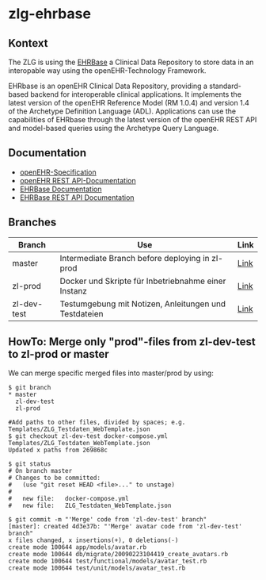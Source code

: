 # zlg-ehrbase

## Kontext
The ZLG is using the [EHRBase](https://github.com/ehrbase/ehrbase) a Clinical Data Repository to store data in an interopable way using the openEHR-Technology Framework.

EHRbase is an openEHR Clinical Data Repository, providing a standard-based backend for interoperable clinical applications. It implements the latest version of the openEHR Reference Model (RM 1.0.4) and version 1.4 of the Archetype Definition Language (ADL). Applications can use the capabilities of EHRbase through the latest version of the openEHR REST API and model-based queries using the Archetype Query Language.

## Documentation
- [openEHR-Specification](https://specifications.openehr.org)
- [openEHR REST API-Documentation](https://specifications.openehr.org/releases/ITS-REST/Release-1.0.0/ehr.html)
- [EHRBase Documentation](https://ehrbase.readthedocs.io/en/latest/01_release_notes/index.html)
- [EHRBase REST API Documentation](http://141.5.100.115/ehrbase/swagger-ui.html)

## Branches

| Branch | Use | Link |
| ------ | ------ | -----|
| master | Intermediate Branch before deploying in zl-prod | [Link](https://gitlab.gwdg.de/medinf/ivf/zukunftslabor-gesundheit/zlg-ehrbase/-/tree/master) |
| zl-prod  | Docker und Skripte für Inbetriebnahme einer Instanz | [Link](https://gitlab.gwdg.de/medinf/ivf/zukunftslabor-gesundheit/zlg-ehrbase/-/tree/zl-prod) |
| zl-dev-test | Testumgebung mit Notizen, Anleitungen und Testdateien | [Link](https://gitlab.gwdg.de/medinf/ivf/zukunftslabor-gesundheit/zlg-ehrbase/-/tree/zl-dev-test) |

## HowTo: Merge only "prod"-files from zl-dev-test to zl-prod or master
We can merge specific merged files into master/prod by using:
```
$ git branch
* master
  zl-dev-test
  zl-prod

#Add paths to other files, divided by spaces; e.g. Templates/ZLG_Testdaten_WebTemplate.json
$ git checkout zl-dev-test docker-compose.yml Templates/ZLG_Testdaten_WebTemplate.json
Updated x paths from 269868c

$ git status
# On branch master
# Changes to be committed:
#   (use "git reset HEAD <file>..." to unstage)
#
#	new file:   docker-compose.yml
#	new file:   ZLG_Testdaten_WebTemplate.json

$ git commit -m "'Merge' code from 'zl-dev-test' branch"
[master]: created 4d3e37b: "'Merge' avatar code from 'zl-dev-test' branch"
x files changed, x insertions(+), 0 deletions(-)
create mode 100644 app/models/avatar.rb
create mode 100644 db/migrate/20090223104419_create_avatars.rb
create mode 100644 test/functional/models/avatar_test.rb
create mode 100644 test/unit/models/avatar_test.rb
```
